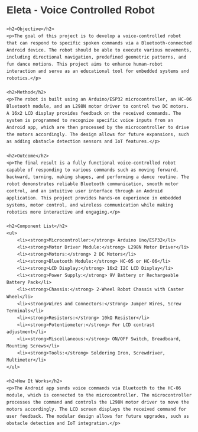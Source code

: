<!DOCTYPE html>
<html lang="en">
<head>
    <meta charset="UTF-8">
    <meta name="viewport" content="width=device-width, initial-scale=1.0">
    <title>Eleta - Voice Controlled Robot</title>
    <style>
        body { font-family: Arial, sans-serif; line-height: 1.6; margin: 20px; padding: 20px; }
        h1, h2, h3 { color: #333; }
        ul { margin-left: 20px; }
    </style>
</head>
<body>
    <h1>Eleta - Voice Controlled Robot</h1>
    
    <h2>Objective</h2>
    <p>The goal of this project is to develop a voice-controlled robot that can respond to specific spoken commands via a Bluetooth-connected Android device. The robot should be able to execute various movements, including directional navigation, predefined geometric patterns, and fun dance motions. This project aims to enhance human-robot interaction and serve as an educational tool for embedded systems and robotics.</p>
    
    <h2>Method</h2>
    <p>The robot is built using an Arduino/ESP32 microcontroller, an HC-06 Bluetooth module, and an L298N motor driver to control two DC motors. A 16x2 LCD display provides feedback on the received commands. The system is programmed to recognize specific voice inputs from an Android app, which are then processed by the microcontroller to drive the motors accordingly. The design allows for future expansions, such as adding obstacle detection sensors and IoT features.</p>
    
    <h2>Outcome</h2>
    <p>The final result is a fully functional voice-controlled robot capable of responding to various commands such as moving forward, backward, turning, making shapes, and performing a dance routine. The robot demonstrates reliable Bluetooth communication, smooth motor control, and an intuitive user interface through an Android application. This project provides hands-on experience in embedded systems, motor control, and wireless communication while making robotics more interactive and engaging.</p>
    
    <h2>Component List</h2>
    <ul>
        <li><strong>Microcontroller:</strong> Arduino Uno/ESP32</li>
        <li><strong>Motor Driver Module:</strong> L298N Motor Driver</li>
        <li><strong>Motors:</strong> 2 DC Motors</li>
        <li><strong>Bluetooth Module:</strong> HC-05 or HC-06</li>
        <li><strong>LCD Display:</strong> 16x2 I2C LCD Display</li>
        <li><strong>Power Supply:</strong> 9V Battery or Rechargeable Battery Pack</li>
        <li><strong>Chassis:</strong> 2-Wheel Robot Chassis with Caster Wheel</li>
        <li><strong>Wires and Connectors:</strong> Jumper Wires, Screw Terminals</li>
        <li><strong>Resistors:</strong> 10kΩ Resistor</li>
        <li><strong>Potentiometer:</strong> For LCD contrast adjustment</li>
        <li><strong>Miscellaneous:</strong> ON/OFF Switch, Breadboard, Mounting Screws</li>
        <li><strong>Tools:</strong> Soldering Iron, Screwdriver, Multimeter</li>
    </ul>
    
    <h2>How It Works</h2>
    <p>The Android app sends voice commands via Bluetooth to the HC-06 module, which is connected to the microcontroller. The microcontroller processes the command and controls the L298N motor driver to move the motors accordingly. The LCD screen displays the received command for user feedback. The modular design allows for future upgrades, such as obstacle detection and IoT integration.</p>
</body>
</html>
